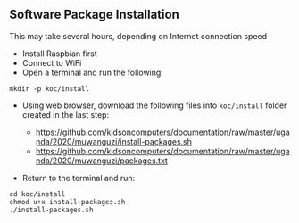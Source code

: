 ## Software Package Installation

This may take several hours, depending on Internet connection speed

- Install Raspbian first
- Connect to WiFi
- Open a terminal and run the following:

```
mkdir -p koc/install
```

- Using web browser, download the following files into `koc/install` folder created in the last step:

  - https://github.com/kidsoncomputers/documentation/raw/master/uganda/2020/muwanguzi/install-packages.sh
  - https://github.com/kidsoncomputers/documentation/raw/master/uganda/2020/muwanguzi/packages.txt

- Return to the terminal and run:

```
cd koc/install
chmod u+x install-packages.sh
./install-packages.sh
```

